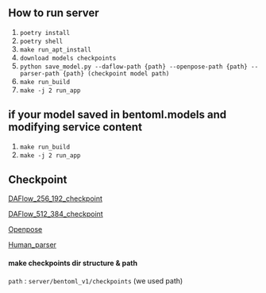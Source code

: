 ## How to run server

1. `poetry install`
2. `poetry shell`
3. `make run_apt_install`
4. `download models checkpoints`
5. `python save_model.py --daflow-path {path} --openpose-path {path} --parser-path {path} (checkpoint model path)`
6. `make run_build`
7. `make -j 2 run_app`


## if your model saved in bentoml.models and modifying service content

1. `make run_build`
2. `make -j 2 run_app`

## Checkpoint

[DAFlow_256_192_checkpoint](https://www.dropbox.com/s/lc90lac0ha135op/038_model_all_256_part2.pt?dl=0)

[DAFlow_512_384_checkpoint](https://www.dropbox.com/s/kg9e0m6sr2j3fp0/003_allbody_512_upscale_low_lr.pt?dl=0)

[Openpose](https://www.dropbox.com/sh/7xbup2qsn7vvjxo/AABWFksdlgOMXR_r5v3RwKRYa?dl=0)

[Human_parser](https://drive.google.com/u/0/uc?id=1ruJg4lqR_jgQPj-9K0PP-L2vJERYOxLP&export=download)

#### make checkpoints dir structure & path
`path` : `server/bentoml_v1/checkpoints` (we used path)